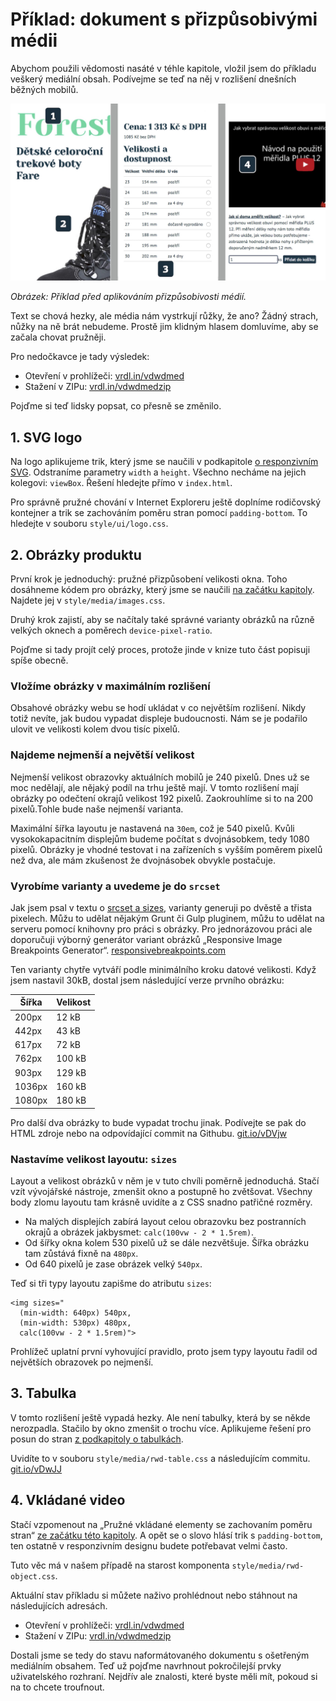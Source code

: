 # Příklad: dokument s přizpůsobivými médii

Abychom použili vědomosti nasáté v téhle kapitole, vložil jsem do příkladu veškerý mediální obsah. Podívejme se teď na něj v rozlišení dnešních běžných mobilů. 

![Příklad před aplikováním přizpůsobivých médií](dist/images/original/vdwd/priklad-media-pred.jpg)

*Obrázek: Příklad před aplikováním přizpůsobivosti médií.*

Text se chová hezky, ale média nám vystrkují růžky, že ano? Žádný strach, nůžky na ně brát nebudeme. Prostě jim klidným hlasem domluvíme, aby se začala chovat pružněji.

Pro nedočkavce je tady výsledek:

- Otevření v prohlížeči: [vrdl.in/vdwdmed](http://www.vzhurudolu.cz/files/vdwd/media/)
- Stažení v ZIPu: [vrdl.in/vdwdmedzip](http://www.vzhurudolu.cz/files/vdwd/media.zip)

Pojďme si teď lidsky popsat, co přesně se změnilo.

## 1. SVG logo

Na logo aplikujeme trik, který jsme se naučili v podkapitole [o responzivním SVG](responzivni-svg.md). Odstraníme parametry `width` a `height`. Všechno necháme na jejich kolegovi: `viewBox`. Řešení  hledejte přímo v `index.html`.

Pro správně pružné chování v Internet Exploreru ještě doplníme rodičovský kontejner a trik se zachováním poměru stran pomocí `padding-bottom`. To hledejte v souboru `style/ui/logo.css`.


## 2. Obrázky produktu

První krok je jednoduchý: pružné přizpůsobení velikosti okna. Toho dosáhneme kódem pro obrázky, který jsme se naučili [na začátku kapitoly](pruzna-media.md). Najdete jej v `style/media/images.css`.

Druhý krok zajistí, aby se načítaly také správné varianty obrázků na různě velkých oknech a poměrech `device-pixel-ratio`.

Pojďme si tady projít celý proces, protože jinde v knize tuto část popisuji spíše obecně.

### Vložíme obrázky v maximálním rozlišení

Obsahové obrázky webu se hodí ukládat v co největším rozlišení. Nikdy totiž nevíte, jak budou vypadat displeje budoucnosti. Nám se je podařilo ulovit ve velikosti kolem dvou tisíc pixelů. 

### Najdeme nejmenší a největší velikost

Nejmenší velikost obrazovky aktuálních mobilů je 240 pixelů. Dnes už se moc nedělají, ale nějaký podíl na trhu ještě mají. V tomto rozlišení mají obrázky po odečtení okrajů velikost 192 pixelů. Zaokrouhlíme si to na 200 pixelů.Tohle bude naše nejmenší varianta.

Maximální šířka layoutu je nastavená na `30em`, což je 540 pixelů. Kvůli vysokokapacitním displejům budeme počítat s dvojnásobkem, tedy 1080 pixelů. Obrázky je vhodné testovat i na zařízeních s vyšším poměrem pixelů než dva, ale mám zkušenost že dvojnásobek obvykle postačuje.

### Vyrobíme varianty a uvedeme je do `srcset`

Jak jsem psal v textu o [srcset a sizes](srcset-sizes.md), varianty generuji po dvěstě a třista pixelech. Můžu to udělat nějakým Grunt či Gulp pluginem, můžu to udělat na serveru pomocí knihovny pro práci s obrázky. Pro jednorázovou práci ale doporučuji výborný generátor variant obrázků „Responsive Image Breakpoints Generator“. [responsivebreakpoints.com](http://www.responsivebreakpoints.com/)

Ten varianty chytře vytváří podle minimálního kroku datové velikosti. Když jsem nastavil 30kB, dostal jsem následující verze prvního obrázku:

| Šířka | Velikost |
| ----- | -------- |
| 200px | 12 kB |
| 442px | 43 kB |
| 617px | 72 kB |
| 762px | 100 kB  |
| 903px | 129 kB  |
| 1036px | 160 kB  |
| 1080px | 180 kB  |

Pro další dva obrázky to bude vypadat trochu jinak. Podívejte se pak do HTML zdroje nebo na odpovídající commit na Githubu. [git.io/vDVjw](https://github.com/machal/vdwd-example/commit/e19e60989a520cca57cc94fa4c2b90886b64e01f)

### Nastavíme velikost layoutu: `sizes`

Layout a velikost obrázků v něm je v tuto chvíli poměrně jednoduchá. Stačí vzít vývojářské nástroje, zmenšit okno a postupně ho zvětšovat. Všechny body zlomu layoutu tam krásně uvidíte a z CSS snadno patřičné rozměry.

- Na malých displejích zabírá layout celou obrazovku bez postranních okrajů a obrázek jakbysmet: `calc(100vw - 2 * 1.5rem)`.
- Od šířky okna kolem 530 pixelů už se dále nezvětšuje. Šířka obrázku tam zůstává fixně na `480px`.
- Od 640 pixelů je zase obrázek velký `540px`.

Teď si tři typy layoutu zapišme do atributu `sizes`:

```img
<img sizes="
  (min-width: 640px) 540px,
  (min-width: 530px) 480px,
  calc(100vw - 2 * 1.5rem)">
```

Prohlížeč uplatní první vyhovující pravidlo, proto jsem typy layoutu řadil od největších obrazovek po nejmenší.

## 3. Tabulka

V tomto rozlišení ještě vypadá hezky. Ale není tabulky, která by se někde nerozpadla. Stačilo by okno zmenšit o trochu více. Aplikujeme řešení pro posun do stran [z podkapitoly o tabulkách](responzivni-tabulky.md).

Uvidíte to v souboru `style/media/rwd-table.css` a následujícím commitu. [git.io/vDwJJ](https://github.com/machal/vdwd-example/commit/3d629607da1bedc9e9a8d9750d31c6527924ba79)


## 4. Vkládané video

Stačí vzpomenout na „Pružné vkládané elementy se zachovaním poměru stran“ [ze začátku této kapitoly](pruzna-media.md). A opět se o slovo hlásí trik s `padding-bottom`, ten ostatně v responzivním designu budete potřebavat velmi často.

Tuto věc má v našem případě na starost komponenta `style/media/rwd-object.css`.

Aktuální stav příkladu si můžete naživo prohlédnout nebo stáhnout na následujících adresách.

- Otevření v prohlížeči: [vrdl.in/vdwdmed](http://www.vzhurudolu.cz/files/vdwd/media/)
- Stažení v ZIPu: [vrdl.in/vdwdmedzip](http://www.vzhurudolu.cz/files/vdwd/media.zip)

Dostali jsme se tedy do stavu naformátovaného dokumentu s ošetřeným mediálním obsahem. Teď už pojďme navrhnout pokročilejší prvky uživatelského rozhraní. Nejdřív ale znalosti, které byste měli mít, pokoud si na to chcete troufnout.
